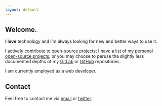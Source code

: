 ```yaml
---
layout: default
---
```

## Welcome.

I **love** technology and Iʼm always looking for new and better ways to use it.

I actively contribute to open-source projects; I have a list of [my personal open-source projects](examples.html), or you may choose to peruse the slightly less documented depths of my [GitLab](https://gitlab.com/u/grapegravity) or [GitHub](https://github.com/grapegravity) repositories.

I am currently employed as a web developer.

## Contact
Feel free to contact me via [email](mailto:hello@jessicastokes.net) or [twitter](https://twitter.com/grapegravity).
